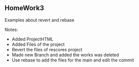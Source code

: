 ## HomeWork3
Examples about revert and rebase  

Notes:
<ul>
    <li>Added ProjectHTML</li>
    <li>Added Files of the project</li>
    <li>Revert the files of rescores project</li>
    <li>Made new Branch and added the works was deleted</li>
    <li>Use rebase to add the files for the main and edit the commit</li>

</ul>
